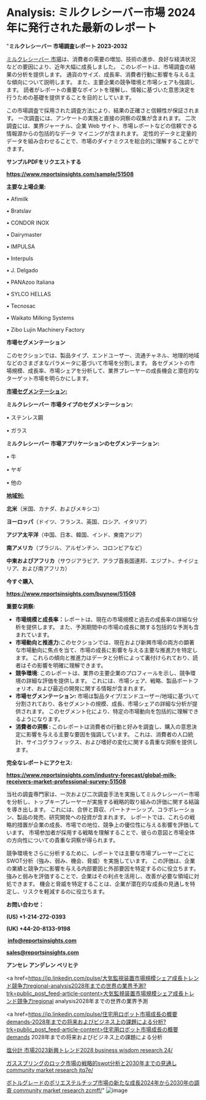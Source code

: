  # Analysis: ミルクレシーバー市場 2024 年に発行された最新のレポート

"<strong>ミルクレシーバー 市場調査レポート 2023-2032</strong>

<a href=https://www.reportsinsights.com/sample/51508>ミルクレシーバー 市場</a>は、消費者の需要の増加、技術の進歩、良好な経済状況などの要因により、近年大幅に成長しました。 このレポートは、市場調査の結果の分析を提供します。 通貨のサイズ、成長率、消費者行動に影響を与える主な傾向について説明します。 また、主要企業の競争環境と市場シェアも強調します。 読者がレポートの重要なポイントを理解し、情報に基づいた意思決定を行うための基礎を提供することを目的としています。

この市場調査で採用された調査方法により、結果の正確さと信頼性が保証されます。 一次調査には、アンケートの実施と直接の洞察の収集が含まれます。 二次調査には、業界ジャーナル、企業 Web サイト、市場レポートなどの信頼できる情報源からの包括的なデータ マイニングが含まれます。 定性的データと定量的データを組み合わせることで、市場のダイナミクスを総合的に理解することができます。

<strong><b>サンプルPDFをリクエストする</b></strong>

<a href=https://www.reportsinsights.com/sample/51508><strong><u>https://www.reportsinsights.com/sample/51508</u></strong></a>

<strong>主要な上場企業:</strong>

• Afimilk

• Bratslav

• CONDOR INOX

• Dairymaster

• IMPULSA

• Interpuls

• J. Delgado

• PANAzoo Italiana

• SYLCO HELLAS

• Tecnosac

• Waikato Milking Systems

• Zibo Lujin Machinery Factory

<strong>市場セグメンテーション</strong>

このセクションでは、製品タイプ、エンドユーザー、流通チャネル、地理的地域などのさまざまなパラメータに基づいて市場を分割します。 各セグメントの市場規模、成長率、市場シェアを分析して、業界プレーヤーの成長機会と潜在的なターゲット市場を明らかにします。

<strong><u>市場セグメンテーション</u></strong><strong><u>:</u></strong>

<strong>ミルクレシーバー 市場タイプのセグメンテーション:</strong>

• ステンレス鋼

• ガラス

<strong>ミルクレシーバー 市場アプリケーションのセグメンテーション:</strong>

• 牛

• ヤギ

• 他の

<strong><u>地域別</u></strong><strong><u>:</u></strong>

<strong>北米</strong>（米国、カナダ、およびメキシコ）

<strong>ヨーロッパ</strong>（ドイツ、フランス、英国、ロシア、イタリア）

<strong>アジア太平洋</strong>（中国、日本、韓国、インド、東南アジア）

<strong>南アメリカ</strong>（ブラジル、アルゼンチン、コロンビアなど）

<strong>中東およびアフリカ</strong>（サウジアラビア、アラブ首長国連邦、エジプト、ナイジェリア、および南アフリカ）

<strong>今すぐ購入</strong>

<a href=https://www.reportsinsights.com/buynow/51508><strong><u>https://www.reportsinsights.com/buynow/51508</u></strong></a>

<strong>重要な洞察:</strong>
<ul>
  <li><strong>市場規模と成長率：</strong>レポートは、現在の市場規模と過去の成長率の詳細な分析を提供します。 また、予測期間中の市場の成長に関する包括的な予測も含まれています。</li>
  <li><strong>市場動向と推進力:</strong>このセクションでは、現在および新興市場の両方の顕著な市場動向に焦点を当て、市場の成長に影響を与える主要な推進力を特定します。 これらの傾向と推進力はデータと分析によって裏付けられており、読者はその影響を明確に理解できます。</li>
  <li><strong>競争環境</strong>: このレポートは、業界の主要企業のプロフィールを示し、競争環境の詳細な評価を提供します。 これには、市場シェア、戦略、製品ポートフォリオ、および最近の開発に関する情報が含まれます。</li>
  <li><strong>市場セグメンテーション: </strong>市場は製品タイプ/エンドユーザー/地域に基づいて分割されており、各セグメントの規模、成長、市場シェアの詳細な分析が提供されます。 このセグメント化により、特定の市場動向を包括的に理解できるようになります。</li>
  <li><strong>消費者の洞察 : </strong>このレポートは消費者の行動と好みを調査し、購入の意思決定に影響を与える主要な要因を強調しています。 これは、消費者の人口統計、サイコグラフィックス、および嗜好の変化に関する貴重な洞察を提供します。</li>
</ul>
<strong>完全なレポートにアクセス:</strong>

<a href=https://www.reportsinsights.com/industry-forecast/global-milk-receivers-market-professional-survey-51508><strong><u><b>https://www.reportsinsights.com/industry-forecast/global-milk-receivers-market-professional-survey-51508</b></u></strong></a>

当社の調査専門家は、一次および二次調査手法を実施してミルクレシーバー市場を分析し、トップキープレーヤーが実施する戦略的取り組みの評価に関する結論を導き出します。 これには、合併と買収、パートナーシップ、コラボレーション、製品の発売、研究開発への投資が含まれます。 レポートでは、これらの戦略的措置が企業の成長、市場での地位、競争上の優位性に与える影響を評価しています。 市場参加者が採用する戦略を理解することで、彼らの意図と市場全体の方向性についての貴重な洞察が得られます。

競争環境をさらに分析するために、レポートでは主要な市場プレーヤーごとにSWOT分析（強み、弱み、機会、脅威）を実施しています。 この評価は、企業の業績と競争力に影響を与える内部要因と外部要因を特定するのに役立ちます。 強みと弱みを評価することで、企業はその利点を活用し、改善が必要な領域に対処できます。 機会と脅威を特定することは、企業が潜在的な成長の見通しを特定し、リスクを軽減するのに役立ちます。

<strong>お問い合わせ：</strong>

<strong>(US) +1-214-272-0393</strong>

<strong>(UK) +44-20-8133-9198</strong>

<strong> </strong><a href=info@reportsinsights.com><strong><u>info@reportsinsights.com</u></strong></a>

<a href=sales@reportsinsights.com><strong><u>sales@reportsinsights.com</u></strong></a>

<strong>アンセレ アンデレン ベリヒテ</strong>

<a href=https://jp.linkedin.com/pulse/大気監視装置市場規模シェア成長トレンド競争力regional-analysis2028年までの世界の業界予測?trk=public_post_feed-article-content>大気監視装置市場規模シェア成長トレンド競争力regional analysis2028年までの世界の業界予測</a>

<a href=https://jp.linkedin.com/pulse/住宅用ロボット市場成長の概要demands-2028年までの将来およびビジネス上の課題による分析?trk=public_post_feed-article-content>住宅用ロボット市場成長の概要demands 2028年までの将来およびビジネス上の課題による分析</a>

<a href=https://www.linkedin.com/pulse/塩分計-市場2023新興トレンド2028-business-wisdom-research-24/>塩分計 市場2023新興トレンド2028 business wisdom research 24/</a>

<a href=https://www.linkedin.com/pulse/ガススプリングのロック市場の戦略的swot分析と2030年までの見通し-community-market-research-jtq7e/>ガススプリングのロック市場の戦略的swot分析と2030年までの見通し community market research jtq7e/</a>

<a href=https://www.linkedin.com/pulse/ボトルグレードのポリエステルチップ市場の新たな成長2024年から2030年の調査-community-market-research-zcmff/>ボトルグレードのポリエステルチップ市場の新たな成長2024年から2030年の調査 community market research zcmff/</a>"
![image](https://github.com/gayatrid12/RImarketreport/assets/158473851/fd467b2b-61b7-4734-bbd5-590a0c540a4d)
